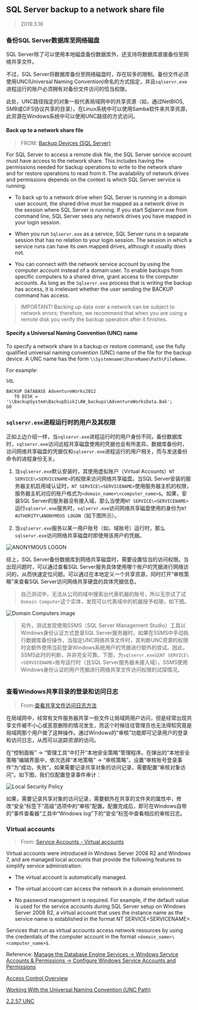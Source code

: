 ## SQL Server backup to a network share file

> 2019.3.16

### 备份SQL Server数据库至网络磁盘

SQL Server除了可以使用本地磁盘备份数据库外，还支持将数据库直接备份至网络共享文件。

不过，SQL Server将数据库备份至网络磁盘时，存在较多的限制。备份文件必须使用UNC(Universal Naming Convention)命名的方式指定，并且`sqlservr.exe`进程运行的账户必须拥有对备份文件访问的恰当权限。

此处，UNC路径指定的对象一般代表局域网中的共享资源（如，通过NetBIOS, SMB或CIFS协议共享的目录）。在Linux系统中可以使用Samba软件来共享资源，此资源在Windows系统中可以使用UNC路径的方式访问。


#### Back up to a network share file

>FROM: [Backup Devices (SQL Server)](https://docs.microsoft.com/en-us/sql/relational-databases/backup-restore/backup-devices-sql-server?view=sql-server-2017#NetworkShare)

For SQL Server to access a remote disk file, the SQL Server service account must have access to the network share. This includes having the permissions needed for backup operations to write to the network share and for restore operations to read from it. The availability of network drives and permissions depends on the context is which SQL Server service is running:

- To back up to a network drive when SQL Server is running in a domain user account, the shared drive must be mapped as a network drive in the session where SQL Server is running. If you start Sqlservr.exe from command line, SQL Server sees any network drives you have mapped in your login session.

- When you run `Sqlservr.exe` as a service, SQL Server runs in a separate session that has no relation to your login session. The session in which a service runs can have its own mapped drives, although it usually does not.

- You can connect with the network service account by using the computer account instead of a domain user. To enable backups from specific computers to a shared drive, grant access to the computer accounts. As long as the `Sqlservr.exe` process that is writing the backup has access, it is irrelevant whether the user sending the BACKUP command has access.

> IMPORTANT! Backing up data over a network can be subject to network errors; therefore, we recommend that when you are using a remote disk you verify the backup operation after it finishes.

#### Specify a Universal Naming Convention (UNC) name

To specify a network share in a backup or restore command, use the fully qualified universal naming convention (UNC) name of the file for the backup device. A UNC name has the form `\\Systemname\ShareName\Path\FileName.`

For example:

```
SQL

BACKUP DATABASE AdventureWorks2012   
   TO DISK = '\\BackupSystem\BackupDisk1\AW_backups\AdventureWorksData.Bak';  
GO
```

### `sqlservr.exe`进程运行时的用户及其权限

正如上边介绍一样，当`sqlservr.exe`进程运行时的用户身份不同，备份数据库时，`sqlservr.exe`访问远程共享磁盘使用的凭据也会有所差异。数据库备份时，访问网络共享磁盘的凭据仅和`sqlservr.exe`进程运行的用户相关，而与发送备份命令的进程身份无关。

1. 当`sqlservr.exe`默认安装时，其使用虚拟账户（Virtual Accounts）`NT SERVICE\<SERVICENAME>`的权限来访问网络共享磁盘。当SQL Server安装的服务器主机启用域认证时，`NT SERVICE\<SERVICENAME>`使用服务器主机的权限，服务器主机对应的账户格式为`<domain_name>\<computer_name>$`。如果，安装SQL Server的服务器没有接入域，那么当使用`NT SERVICE\<SERVICENAME>`运行`sqlservr.exe`服务时，`sqlservr.exe`访问网络共享磁盘使用的身份为`NT AUTHORITY\ANONYMOUS LOGON`（如下图所示）。

2. 当`sqlservr.exe`服务以某一用户账号（如，域账号）运行时，那么`sqlservr.exe`访问网络共享磁盘时即使用该用户的凭据。

<img src="imgs/ANONYMOUS.png" alt="ANONYMOUS LOGON">

综上，SQL Server备份数据库到网络共享磁盘时，需要设置恰当的访问权限。当出现问题时，可以通过查看SQL Server服务具体使用哪个账户的凭据进行网络访问的，从而快速定位问题。可以通过在本地定义一个共享资源，同时打开“审核策略”来查看SQL Server访问网络共享硬盘的具体凭据信息。

> 自己测试中，无法从公司的域中搜索出代表机器的账号，所以无奈试了试`Domain Computer`这个实体，发现可以代表域中的机器授予权限，如下图。

<img src="imgs/Domain Computers.png" alt="Domain Computers image" >

> 另外，测试发现使用SSMS（SQL Server Management Studio）工具以Windows身份认证方式登录SQL Server服务器时，如果在SSMS中手动执行数据库备份操作，当指定UNC网络共享文件时，其判断UNC资源的权限时会额外使用当前登录Windows系统用户的凭据进行额外的尝试。因此，SSMS此时的判断，并非完全可靠。下图，为`sqlservr.exe`以`NT SERVICE\<SERVICENAME>`账号运行时（且SQL Server服务器未接入域），SSMS使用Windows身份认证的用户凭据进行网络共享文件访问权限的试探情况。

<img src="imgs/sqlserver host machine is not in domain.png" alt="" >

### 查看Windows共享目录的登录和访问日志

> From:[查看共享文件访问日志方法](https://jingyan.baidu.com/article/ed15cb1bb109451be36981d3.html)

在局域网中，经常有文件服务器共享一些文件让局域网用户访问，但是经常出现共享文件被不小心或恶意删除的情况发生，而这个时候往往管理员也无法得知究竟是局域网那个用户做了这种操作。通过Windows的“审核”功能即可记录用户的登录和访问日志，从而可以追踪资源的访问。

在“控制面板” -> “管理工具”中打开“本地安全策略”管理程序。在弹出的“本地安全策略”编辑界面中，依次选择“本地策略” -> “审核策略”。设置“审核账号登录事件”为“成功，失败”。如果需要记录共享对象的访问记录，需要配置“审核对象访问”。如下图，我们仅配置登录事件审计：

<img src="imgs/account_login_event.png" alt="Local Security Policy">

如果，需要记录共享对象的访问记录，需要额外在共享的文件夹的属性中，修改“安全”标签下“高级”选项中的“审核”配置。配置完成后，即可在Windows自带的“事件查看器”工具中“Windows log”下的“安全”标签中查看相应的审核日志。

### Virtual accounts

> From: [Service Accounts - Virtual accounts](https://docs.microsoft.com/en-us/windows/security/identity-protection/access-control/service-accounts#a-href-idbkmk-virtualserviceaccountsavirtual-accounts)

Virtual accounts were introduced in Windows Server 2008 R2 and Windows 7, and are managed local accounts that provide the following features to simplify service administration:

- The virtual account is automatically managed.

- The virtual account can access the network in a domain environment.

- No password management is required. For example, if the default value is used for the service accounts during SQL Server setup on Windows Server 2008 R2, a virtual account that uses the instance name as the service name is established in the format NT SERVICE\<SERVICENAME>.

Services that run as virtual accounts access network resources by using the credentials of the computer account in the format `<domain_name>\<computer_name>$`.


Reference: [Manage the Database Engine Services -> Windows Service Accounts & Permissions -> Configure Windows Service Accounts and Permissions](https://docs.microsoft.com/en-us/sql/database-engine/configure-windows/configure-windows-service-accounts-and-permissions?view=sql-server-2017)

[Access Control Overview](https://docs.microsoft.com/en-us/windows/security/identity-protection/access-control/access-control)

[Working With the Universal Naming Convention (UNC Path)](https://www.lifewire.com/unc-universal-naming-convention-818230)

[2.2.57 UNC](https://docs.microsoft.com/en-us/openspecs/windows_protocols/ms-dtyp/62e862f4-2a51-452e-8eeb-dc4ff5ee33cc)